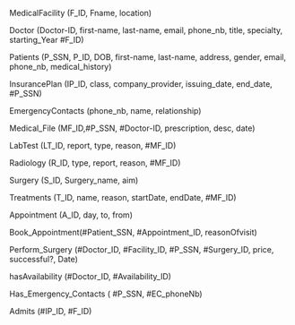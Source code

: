 MedicalFacility (F_ID, Fname, location)

Doctor (Doctor-ID, first-name, last-name, email, phone_nb, title, specialty, starting_Year #F_ID)

Patients (P_SSN, P_ID, DOB, first-name, last-name, address, gender, email, phone_nb, medical_history)

InsurancePlan (IP_ID, class, company_provider, issuing_date, end_date, #P_SSN)

EmergencyContacts (phone_nb, name, relationship)

Medical_File (MF_ID,#P_SSN, #Doctor-ID, prescription, desc, date)

LabTest (LT_ID, report, type, reason, #MF_ID)

Radiology (R_ID, type, report, reason, #MF_ID)

Surgery (S_ID, Surgery_name, aim)

Treatments (T_ID, name, reason, startDate, endDate, #MF_ID)

Appointment (A_ID, day, to, from)

Book_Appointment(#Patient_SSN, #Appointment_ID, reasonOfvisit)

Perform_Surgery (#Doctor_ID, #Facility_ID, #P_SSN, #Surgery_ID, price, successful?, Date)

hasAvailability (#Doctor_ID, #Availability_ID)

Has_Emergency_Contacts ( #P_SSN, #EC_phoneNb)

Admits (#IP_ID, #F_ID)
